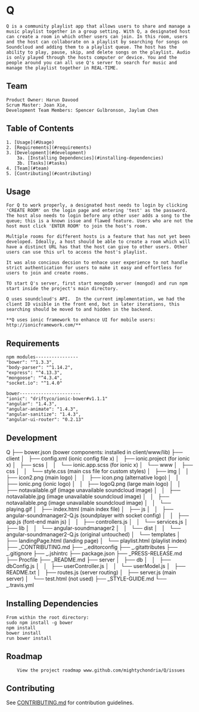 # Q

    Q is a community playlist app that allows users to share and manage a music playlist together in a group setting. With Q, a designated host can create a room in which other users can join. In this room, users and the host can collaborate on a playlist by searching for songs on Soundcloud and adding them to a playlist queue. The host has the ability to play, pause, skip, and delete songs on the playlist. Audio is only played through the hosts computer or device. You and the people around you can all use Q's server to search for music and manage the playlist together in REAL-TIME.

## Team

    Product Owner: Harun Davood
    Scrum Master: Joan Xie,
    Development Team Members: Spencer Gulbronson, Jaylum Chen

## Table of Contents

    1. [Usage](#Usage)
    2. [Requirements](#requirements)
    3. [Development](#development)
        3a. [Installing Dependencies](#installing-dependencies)
        3b. [Tasks](#tasks)
    4. [Team](#team)
    5. [Contributing](#contributing)

## Usage
    For Q to work properly, a designated host needs to login by clicking 'CREATE ROOM' on the login page and entering 'test' as the password. The host also needs to login before any other user adds a song to the queue; this is a known issue and flawed feature. Users who are not the host must click 'ENTER ROOM' to join the host's room. 

    Multiple rooms for different hosts is a feature that has not yet been developed. Ideally, a host should be able to create a room which will have a distinct URL has that the host can give to other users. Other users can use this url to access the host's playlist. 

    It was also concious decsion to enhace user experience to not handle strict authentication for users to make it easy and effortless for users to join and create rooms.

    TO start Q's server, first start mongodb server (mongod) and run npm start inside the project's main directory.

    Q uses soundcloud's API.  In the current implementation, we had the client ID visible in the front end, but in later iterations, this searching should be moved to and hidden in the backend.
    
    **Q uses ionic framework to enhance UI for mobile users: http://ionicframework.com/**

## Requirements

    npm modules----------------
    "bower": "^1.3.3",
    "body-parser": "^1.14.2",
    "express": "^4.13.3",
    "mongoose": "^4.3.4",
    "socket.io": "^1.4.0"

    bower-----------------------
    "ionic": "driftyco/ionic-bower#v1.1.1"
    "angular": "1.4.3",
    "angular-animate": "1.4.3",
    "angular-sanitize": "1.4.3",
    "angular-ui-router": "0.2.13"

## Development
Q
├── bower.json (bower components: installed in client/www/lib)
├── client
│   ├── config.xml (ionic config file x)
│   ├── ionic.project (for ionic x)
│   ├── scss
│   │   └── ionic.app.scss (for ionic x)
│   └── www
│       ├── css
│       │   └── style.css (main css file for custom styles)
│       ├── img
│       │   ├── icon2.png (main logo)
│       │   ├── icon.png (alternative logo)
│       │   ├── ionic.png (ionic logo)
│       │   ├── logoQ.png (large main logo)
│       │   ├── notavailable.gif (image unavailable soundcloud image)
│       │   ├── notavailable.jpg (image unavailable soundcloud image)
│       │   ├── notavailable.png (image unavailable soundcloud image)
│       │   └── playing.gif
│       ├── index.html (main index file)
│       ├── js
│       │   ├── angular-soundmanager2-Q.js (soundplayer with socket config)
│       │   ├── app.js (font-end main js)
│       │   ├── controllers.js 
│       │   └── services.js
│       ├── lib
│       │   └── angular-soundmanager2
│       │       └── dist
│       │           └── angular-soundmanager2-Q.js (original untouched)
│       └── templates
│           ├── landingPage.html (landing page)
│           └── playlist.html (playlist index)
├── _CONTRIBUTING.md
├── _.editorconfig
├── _.gitattributes
├── _.gitignore
├── _.jshintrc
├── package.json
├── _PRESS-RELEASE.md
├── Procfile
├── _README.md
├── server
│   ├── db
│   │   ├── dbConfig.js
│   │   ├── userController.js
│   │   └── userModel.js
│   ├── README.txt
│   ├── routes.js (server routing)
│   ├── server.js (main server)
│   └── test.html (not used)
├── _STYLE-GUIDE.md
└── _.travis.yml


## Installing Dependencies

    From within the root directory:
    sudo npm install -g bower
    npm install
    bower install
    run bower install

## Roadmap

        View the project roadmap www.github.com/mightychondria/Q/issues


## Contributing

See [CONTRIBUTING.md](CONTRIBUTING.md) for contribution guidelines.